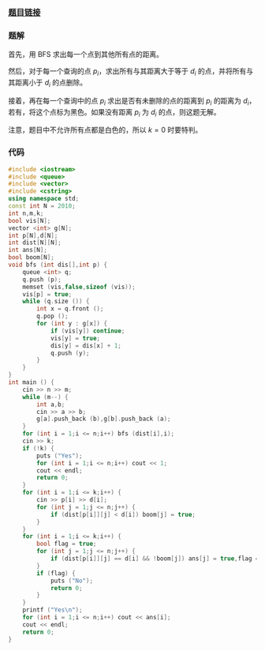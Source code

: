 ### [题目链接](https://www.luogu.com.cn/problem/AT_abc299_e)
### 题解
首先，用 BFS 求出每一个点到其他所有点的距离。

然后，对于每一个查询的点 $p_i$，求出所有与其距离大于等于 $d_i$ 的点，并将所有与其距离小于 $d_i$ 的点删除。

接着，再在每一个查询中的点 $p_i$ 求出是否有未删除的点的距离到 $p_i$ 的距离为 $d_i$，若有，将这个点标为黑色。如果没有距离 $p_i$ 为 $d_i$ 的点，则这题无解。

注意，题目中不允许所有点都是白色的，所以 $k=0$ 时要特判。
### 代码
```cpp
#include <iostream>
#include <queue>
#include <vector>
#include <cstring>
using namespace std;
const int N = 2010;
int n,m,k;
bool vis[N];
vector <int> g[N];
int p[N],d[N];
int dist[N][N];
int ans[N];
bool boom[N];
void bfs (int dis[],int p) {
	queue <int> q;
	q.push (p);
	memset (vis,false,sizeof (vis));
	vis[p] = true;
	while (q.size ()) {
		int x = q.front ();
		q.pop ();
		for (int y : g[x]) {
			if (vis[y]) continue;
			vis[y] = true;
			dis[y] = dis[x] + 1;
			q.push (y);
		}
	}
}
int main () {
	cin >> n >> m;
	while (m--) {
		int a,b;
		cin >> a >> b;
		g[a].push_back (b),g[b].push_back (a);
	}
	for (int i = 1;i <= n;i++) bfs (dist[i],i);
	cin >> k;
	if (!k) {
		puts ("Yes");
		for (int i = 1;i <= n;i++) cout << 1;
		cout << endl;
		return 0;
	}
	for (int i = 1;i <= k;i++) {
		cin >> p[i] >> d[i];
		for (int j = 1;j <= n;j++) {
			if (dist[p[i]][j] < d[i]) boom[j] = true;
		}
	}
	for (int i = 1;i <= k;i++) {
		bool flag = true;
		for (int j = 1;j <= n;j++) {
			if (dist[p[i]][j] == d[i] && !boom[j]) ans[j] = true,flag = false;
		}
		if (flag) {
			puts ("No");
			return 0;
		}
	}
	printf ("Yes\n");
	for (int i = 1;i <= n;i++) cout << ans[i];
	cout << endl;
	return 0;
}
```